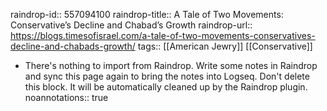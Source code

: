 raindrop-id:: 557094100
raindrop-title:: A Tale of Two Movements: Conservative’s Decline and Chabad’s Growth
raindrop-url:: https://blogs.timesofisrael.com/a-tale-of-two-movements-conservatives-decline-and-chabads-growth/
tags:: [[American Jewry]] [[Conservative]]

- There's nothing to import from Raindrop. Write some notes in Raindrop and sync this page again to bring the notes into Logseq. Don't delete this block. It will be automatically cleaned up by the Raindrop plugin.
  noannotations:: true